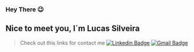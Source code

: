 ### Hey There :wink:
## Nice to meet you, I´m Lucas Silveira

> Check out this links for contact me
[![Linkedin Badge](https://img.shields.io/badge/-Lucas%20Silveira-6633cc?style=flat-square&logo=Linkedin&logoColor=white&link=https://www.linkedin.com/in/jessicacastros/)](https://www.linkedin.com/in/lucas-silveira-portal/) 
[![Gmail Badge](https://img.shields.io/badge/lucassilveira586@gmail.com-6633cc?style=flat-square&logo=Gmail&logoColor=white&link=mailto:jecastrops@gmail.com)](mailto:lucassilveira586@gmail.com)

<!--
**LucSilveira/LucSilveira** is a ✨ _special_ ✨ repository because its `README.md` (this file) appears on your GitHub profile.

Here are some ideas to get you started:

- 🔭 I’m currently working on ...
- 🌱 I’m currently learning ...
- 👯 I’m looking to collaborate on ...
- 🤔 I’m looking for help with ...
- 💬 Ask me about ...
- 📫 How to reach me: ...
- 😄 Pronouns: ...
- ⚡ Fun fact: ...
-->

